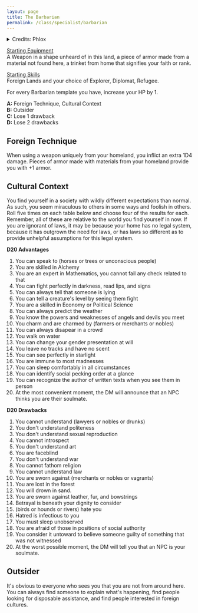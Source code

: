 ```yaml
---
layout: page
title: The Barbarian
permalink: /class/specialist/barbarian
---
```


<details markdown="1">
<summary>Credits: Phlox</summary>
*This class is an adaptation of Phlox's amazing [take on the class](http://whosemeasure.blogspot.com/2020/08/glog-class-barbarian.html), which goes back to the origin of its name: a foreigner. Compared to the original class, I kept Cultural Context and Outsider as-is and simplified the rest. — SaltyGoo*
</details>

<ins>Starting Equipment</ins><br>
A Weapon in a shape unheard of in this land, a piece of armor made from a material not found here, a trinket from home that signifies your faith or rank.

<ins>Starting Skills</ins><br>
Foreign Lands and your choice of Explorer, Diplomat, Refugee.

For every Barbarian template you have, increase your HP by 1.

**A:** Foreign Technique, Cultural Context<br>
**B:** Outsider<br>
**C:** Lose 1 drawback<br>
**D:** Lose 2 drawbacks<br>

## Foreign Technique
When using a weapon uniquely from your homeland, you inflict an extra 1D4 damage. Pieces of armor made with materials from your homeland provide you with +1 armor.

## Cultural Context
You find yourself in a society with wildly different expectations than normal. As such, you seem miraculous to others in some ways and foolish in others. Roll five times on each table below and choose four of the results for each. Remember, all of these are relative to the world you find yourself in now. If you are ignorant of laws, it may be because your home has no legal system, because it has outgrown the need for laws, or has laws so different as to provide unhelpful assumptions for this legal system.

**D20 Advantages**
1. You can speak to (horses or trees or unconscious people)
1. You are skilled in Alchemy
1. You are an expert in Mathematics, you cannot fail any check related to that
1. You can fight perfectly in darkness, read lips, and signs
1. You can always tell that someone is lying
1. You can tell a creature's level by seeing them fight
1. You are a skilled in Economy or Political Science
1. You can always predict the weather
1. You know the powers and weaknesses of angels and devils you meet
1. You charm and are charmed by (farmers or merchants or nobles)
1. You can always disapear in a crowd
1. You walk on water
1. You can change your gender presentation at will
1. You leave no tracks and have no scent
1. You can see perfectly in starlight
1. You are immune to most madnesses
1. You can sleep comfortably in all circumstances
1. You can identify social pecking order at a glance
1. You can recognize the author of written texts when you see them in person
1. At the most convenient moment, the DM will announce that an NPC thinks you are their soulmate.

**D20 Drawbacks**
1. You cannot understand (lawyers or nobles or drunks)
1. You don't understand politeness
1. You don't understand sexual reproduction
1. You cannot introspect
1. You don't understand art
1. You are faceblind
1. You don't understand war
1. You cannot fathom religion
1. You cannot understand law
1. You are sworn against (merchants or nobles or vagrants)
1. You are lost in the forest
1. You will drown in sand.
1. You are sworn against leather, fur, and bowstrings
1. Betrayal is beneath your dignity to consider
1. (birds or hounds or rivers) hate you
1. Hatred is infectious to you
1. You must sleep unobserved
1. You are afraid of those in positions of social authority
1. You consider it untoward to believe someone guilty of something that was not witnessed
1. At the worst possible moment, the DM will tell you that an NPC is your soulmate.

## Outsider
It's obvious to everyone who sees you that you are not from around here. You can always find someone to explain what's happening, find people looking for disposable assistance, and find people interested in foreign cultures.

